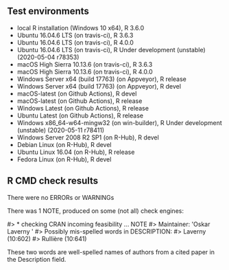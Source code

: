 

## Test environments
* local R installation (Windows 10 x64), R 3.6.0
* Ubuntu 16.04.6 LTS (on travis-ci), R 3.6.3
* Ubuntu 16.04.6 LTS (on travis-ci), R 4.0.0
* Ubuntu 16.04.6 LTS (on travis-ci), R Under development (unstable) (2020-05-04 r78353)
* macOS High Sierra 10.13.6 (on travis-ci), R 3.6.3
* macOS High Sierra 10.13.6 (on travis-ci), R 4.0.0
* Windows Server x64 (build 17763) (on Appveyor), R release
* Windows Server x64 (build 17763) (on Appveyor), R devel
* macOS-latest (on Github Actions), R devel
* macOS-latest (on Github Actions), R release
* Windows Latest (on Github Actions), R release
* Ubuntu Latest (on Github Actions), R release
* Windows x86_64-w64-mingw32 (on win-builder), R Under development (unstable) (2020-05-11 r78411)
* Windows Server 2008 R2 SP1 (on R-Hub), R devel
* Debian Linux (on R-Hub), R devel
* Ubuntu Linux 16.04 (on R-Hub), R release
* Fedora Linux (on R-Hub), R devel

## R CMD check results
There were no ERRORs or WARNINGs

There was 1 NOTE, produced on some (not all) check engines:

#> * checking CRAN incoming feasibility ... NOTE
#> Maintainer: 'Oskar Laverny '
#> Possibly mis-spelled words in DESCRIPTION:
#> Laverny (10:602)
#> Rullière (10:641)

These two words are well-spelled names of authors from a cited paper in the Description field.
